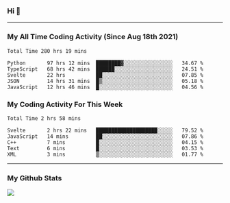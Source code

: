 ### Hi 🙂

---

### My All Time Coding Activity (Since Aug 18th 2021)
<!--START_SECTION:waka-all-->
```text
Total Time 280 hrs 19 mins

Python       97 hrs 12 mins  ████████▓░░░░░░░░░░░░░░░░   34.67 % 
TypeScript   68 hrs 42 mins  ██████░░░░░░░░░░░░░░░░░░░   24.51 % 
Svelte       22 hrs          ██░░░░░░░░░░░░░░░░░░░░░░░   07.85 % 
JSON         14 hrs 31 mins  █▒░░░░░░░░░░░░░░░░░░░░░░░   05.18 % 
JavaScript   12 hrs 46 mins  █░░░░░░░░░░░░░░░░░░░░░░░░   04.56 % 
```
<!--END_SECTION:waka-all-->

### My Coding Activity For This Week
<!--START_SECTION:waka-week-->
```text
Total Time 2 hrs 58 mins

Svelte       2 hrs 22 mins   ████████████████████░░░░░   79.52 % 
JavaScript   14 mins         ██░░░░░░░░░░░░░░░░░░░░░░░   07.86 % 
C++          7 mins          █░░░░░░░░░░░░░░░░░░░░░░░░   04.15 % 
Text         6 mins          █░░░░░░░░░░░░░░░░░░░░░░░░   03.53 % 
XML          3 mins          ▒░░░░░░░░░░░░░░░░░░░░░░░░   01.77 % 
```
<!--END_SECTION:waka-week-->

---

### My Github Stats
[![](https://github-readme-stats.vercel.app/api?username=eroxl&count_private=true&show_icons=true&include_all_commits=true&theme=onedark)](https://github.com/Eroxl)
